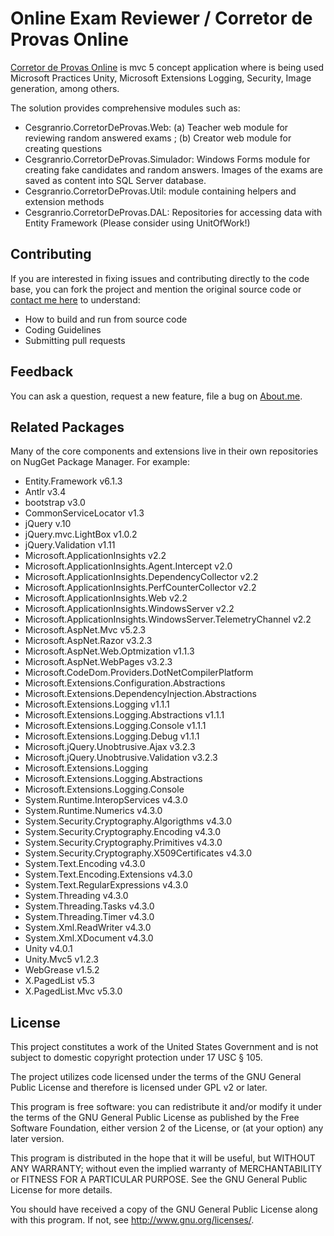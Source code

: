 # Online Exam Reviewer / Corretor de Provas Online

[Corretor de Provas Online](https://github.com/juniormayhe/cesgranrio.corretordeprovas) is mvc 5 concept application where is being used Microsoft Practices Unity, Microsoft Extensions Logging, Security, Image generation, among others.

The solution provides comprehensive modules such as:

* Cesgranrio.CorretorDeProvas.Web: (a) Teacher web module for reviewing random answered exams ; (b) Creator web module for creating questions
* Cesgranrio.CorretorDeProvas.Simulador: Windows Forms module for creating fake candidates and random answers. Images of the exams are saved as content into SQL Server database.
* Cesgranrio.CorretorDeProvas.Util:  module containing helpers and extension methods
* Cesgranrio.CorretorDeProvas.DAL: Repositories for accessing data with Entity Framework (Please consider using UnitOfWork!)

## Contributing

If you are interested in fixing issues and contributing directly to the code base, you can fork the project and mention the original source code or [contact me here](https://about.me/juniormayhe) to understand:

* How to build and run from source code
* Coding Guidelines
* Submitting pull requests

## Feedback

You can ask a question, request a new feature, file a bug on [About.me](https://about.me/juniormayhe).

## Related Packages
Many of the core components and extensions live in their own repositories on NugGet Package Manager. For example:

* Entity.Framework v6.1.3
* Antlr v3.4
* bootstrap v3.0
* CommonServiceLocator v1.3
* jQuery v.10
* jQuery.mvc.LightBox v1.0.2
* jQuery.Validation v1.11
* Microsoft.ApplicationInsights v2.2
* Microsoft.ApplicationInsights.Agent.Intercept v2.0
* Microsoft.ApplicationInsights.DependencyCollector v2.2
* Microsoft.ApplicationInsights.PerfCounterCollector v2.2
* Microsoft.ApplicationInsights.Web v2.2
* Microsoft.ApplicationInsights.WindowsServer v2.2
* Microsoft.ApplicationInsights.WindowsServer.TelemetryChannel v2.2
* Microsoft.AspNet.Mvc v5.2.3
* Microsoft.AspNet.Razor v3.2.3
* Microsoft.AspNet.Web.Optmization v1.1.3
* Microsoft.AspNet.WebPages v3.2.3
* Microsoft.CodeDom.Providers.DotNetCompilerPlatform
* Microsoft.Extensions.Configuration.Abstractions
* Microsoft.Extensions.DependencyInjection.Abstractions
* Microsoft.Extensions.Logging v1.1.1
* Microsoft.Extensions.Logging.Abstractions v1.1.1
* Microsoft.Extensions.Logging.Console v1.1.1
* Microsoft.Extensions.Logging.Debug v1.1.1
* Microsoft.jQuery.Unobtrusive.Ajax v3.2.3
* Microsoft.jQuery.Unobtrusive.Validation v3.2.3
* Microsoft.Extensions.Logging
* Microsoft.Extensions.Logging.Abstractions
* Microsoft.Extensions.Logging.Console
* System.Runtime.InteropServices v4.3.0
* System.Runtime.Numerics v4.3.0
* System.Security.Cryptography.Algorigthms v4.3.0
* System.Security.Cryptography.Encoding v4.3.0
* System.Security.Cryptography.Primitives v4.3.0
* System.Security.Cryptography.X509Certificates v4.3.0
* System.Text.Encoding v4.3.0
* System.Text.Encoding.Extensions v4.3.0
* System.Text.RegularExpressions v4.3.0
* System.Threading v4.3.0
* System.Threading.Tasks v4.3.0
* System.Threading.Timer v4.3.0
* System.Xml.ReadWriter v4.3.0
* System.Xml.XDocument v4.3.0
* Unity v4.0.1
* Unity.Mvc5 v1.2.3
* WebGrease v1.5.2
* X.PagedList v5.3
* X.PagedList.Mvc v5.3.0

## License

This project constitutes a work of the United States Government and is not subject to domestic copyright protection under 17 USC § 105.

The project utilizes code licensed under the terms of the GNU General Public License and therefore is licensed under GPL v2 or later.

This program is free software: you can redistribute it and/or modify it under the terms of the GNU General Public License as published by the Free Software Foundation, either version 2 of the License, or (at your option) any later version.

This program is distributed in the hope that it will be useful, but WITHOUT ANY WARRANTY; without even the implied warranty of MERCHANTABILITY or FITNESS FOR A PARTICULAR PURPOSE. See the GNU General Public License for more details.

You should have received a copy of the GNU General Public License along with this program. If not, see http://www.gnu.org/licenses/.
